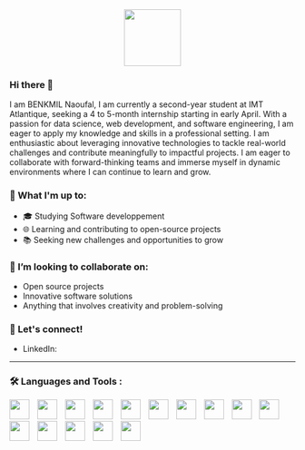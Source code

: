 
<div id="header" align="center">
  <img src="https://media.giphy.com/media/M9gbBd9nbDrOTu1Mqx/giphy.gif" width="100"/>
</div>

### Hi there 👋

I am BENKMIL Naoufal, I am currently a second-year student at IMT Atlantique, seeking a 4 to 5-month internship starting in early April. With a passion for data science, web development, and software engineering, I am eager to apply my knowledge and skills in a professional setting. I am enthusiastic about leveraging innovative technologies to tackle real-world challenges and contribute meaningfully to impactful projects. I am eager to collaborate with forward-thinking teams and immerse myself in dynamic environments where I can continue to learn and grow.

### 🚀 What I'm up to:

- 🎓 Studying Software developpement 
- 🌐 Learning and contributing to open-source projects
- 📚 Seeking new challenges and opportunities to grow

### 👯 I’m looking to collaborate on:

- Open source projects
- Innovative software solutions
- Anything that involves creativity and problem-solving

### 🤝 Let's connect!

- LinkedIn:

---

### :hammer_and_wrench: Languages and Tools :

<div>
  <img src="https://cdn.jsdelivr.net/gh/devicons/devicon/icons/html5/html5-original.svg" width="35px" style="padding-right:10px" />
  <img src="https://cdn.jsdelivr.net/gh/devicons/devicon/icons/css3/css3-original.svg" width="35px" style="padding-right:10px"/>
  <img src="https://cdn.jsdelivr.net/gh/devicons/devicon/icons/bootstrap/bootstrap-original.svg" width="35px" style="padding-right:10px"/>
  <img src="https://cdn.jsdelivr.net/gh/devicons/devicon/icons/javascript/javascript-original.svg" width="35px" style="padding-right:10px"/>
  <img src="https://cdn.jsdelivr.net/gh/devicons/devicon/icons/django/django-plain-wordmark.svg" width="35px" style="padding-right:10px"/>
  <img src="https://cdn.jsdelivr.net/gh/devicons/devicon/icons/java/java-original.svg" width="35px" style="padding-right:10px"/>
  <img src="https://cdn.jsdelivr.net/gh/devicons/devicon/icons/cplusplus/cplusplus-original.svg" width="35px" style="padding-right:10px"/>
  <img src="https://cdn.jsdelivr.net/gh/devicons/devicon/icons/jupyter/jupyter-original-wordmark.svg" width="35px" style="padding-right:10px"/>
  <img src="https://cdn.jsdelivr.net/gh/devicons/devicon/icons/python/python-original.svg" width="35px" style="padding-right:10px"/>
  <img src="https://cdn.jsdelivr.net/gh/devicons/devicon/icons/pytorch/pytorch-original.svg" width="35px" style="padding-right:10px"/>
  <img src="https://cdn.jsdelivr.net/gh/devicons/devicon/icons/tensorflow/tensorflow-original.svg" width="35px" style="padding-right:10px"/>
  <img src="https://cdn.jsdelivr.net/gh/devicons/devicon/icons/postgresql/postgresql-original.svg" width="35px" style="padding-right:10px"/>
  <img src="https://cdn.jsdelivr.net/gh/devicons/devicon/icons/git/git-original.svg" width="35px" style="padding-right:10px"/>
  <img src="https://cdn.jsdelivr.net/gh/devicons/devicon/icons/androidstudio/androidstudio-original.svg" width="35px" style="padding-right:10px"/>
  <img src="https://cdn.jsdelivr.net/gh/devicons/devicon/icons/bash/bash-original.svg" width="35px" style="padding-right:10px"/>        
</div>


